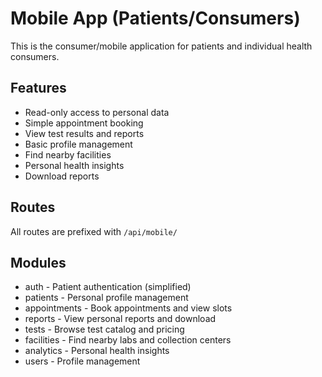 # Mobile App (Patients/Consumers)

This is the consumer/mobile application for patients and individual health consumers.

## Features
- Read-only access to personal data
- Simple appointment booking
- View test results and reports
- Basic profile management
- Find nearby facilities
- Personal health insights
- Download reports

## Routes
All routes are prefixed with `/api/mobile/`

## Modules
- auth - Patient authentication (simplified)
- patients - Personal profile management
- appointments - Book appointments and view slots
- reports - View personal reports and download
- tests - Browse test catalog and pricing
- facilities - Find nearby labs and collection centers
- analytics - Personal health insights
- users - Profile management